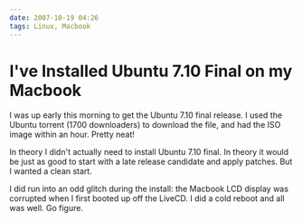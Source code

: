 ```yaml
---
date: 2007-10-19 04:26
tags: Linux, Macbook
---
```


# I've Installed Ubuntu 7.10 Final on my Macbook

I was up early this morning to get the Ubuntu 7.10 final release. I used the
Ubuntu torrent (1700 downloaders) to download the file, and had the ISO image
within an hour. Pretty neat!

In theory I didn't actually need to install
Ubuntu 7.10 final. In theory it would be just as good to start with a late
release candidate and apply patches. But I wanted a clean start.

I did run
into an odd glitch during the install: the Macbook LCD display was corrupted
when I first booted up off the LiveCD. I did a cold reboot and all was well.
Go figure.
